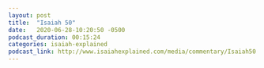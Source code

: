 ```yaml
---
layout: post
title:  "Isaiah 50"
date:   2020-06-28-10:20:50 -0500
podcast_duration: 00:15:24
categories: isaiah-explained
podcast_link: http://www.isaiahexplained.com/media/commentary/Isaiah50.mp3
---
```

